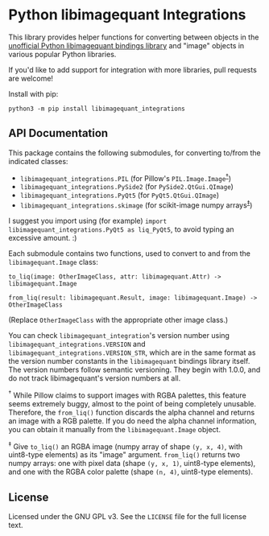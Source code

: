 Python libimagequant Integrations
=================================

This library provides helper functions for converting between objects in the
[unofficial Python libimagequant bindings library](http://libimagequant-python.readthedocs.io/)
and "image" objects in various popular Python libraries.

If you'd like to add support for integration with more libraries, pull requests
are welcome!

Install with pip:

    python3 -m pip install libimagequant_integrations
    

API Documentation
-----------------

This package contains the following submodules, for converting to/from the
indicated classes:

* `libimagequant_integrations.PIL` (for Pillow's `PIL.Image.Image`<sup>[†](#pillow)</sup>)
* `libimagequant_integrations.PySide2` (for `PySide2.QtGui.QImage`)
* `libimagequant_integrations.PyQt5` (for `PyQt5.QtGui.QImage`)
* `libimagequant_integrations.skimage` (for scikit-image numpy arrays<sup>[‡](#skimage)</sup>)

I suggest you import using (for example)
`import libimagequant_integrations.PyQt5 as liq_PyQt5`, to avoid typing an
excessive amount. :)

Each submodule contains two functions, used to convert to and from the
`libimagequant.Image` class:

    to_liq(image: OtherImageClass, attr: libimagequant.Attr) -> libimagequant.Image

    from_liq(result: libimagequant.Result, image: libimagequant.Image) -> OtherImageClass

(Replace `OtherImageClass` with the appropriate other image class.)

You can check `libimagequant_integration`'s version number using
`libimagequant_integrations.VERSION` and
`libimagequant_integrations.VERSION_STR`, which are in the same format as the
version number constants in the `libimagequant` bindings library itself. The
version numbers follow semantic versioning. They begin with 1.0.0, and do not
track libimagequant's version numbers at all.

<sup><a name="pillow">†</a></sup>
While Pillow claims to support images with RGBA palettes, this feature seems
extremely buggy, almost to the point of being completely unusable. Therefore,
the `from_liq()` function discards the alpha channel and returns an image with
a RGB palette. If you do need the alpha channel information, you can obtain it
manually from the `libimagequant.Image` object.

<sup><a name="skimage">‡</a></sup>
Give `to_liq()` an RGBA image (numpy array of shape `(y, x, 4)`, with
uint8-type elements) as its "image" argument. `from_liq()` returns two numpy
arrays: one with pixel data (shape `(y, x, 1)`, uint8-type elements), and one
with the RGBA color palette (shape `(n, 4)`, uint8-type elements).

License
-------

Licensed under the GNU GPL v3. See the `LICENSE` file for the full license
text.
